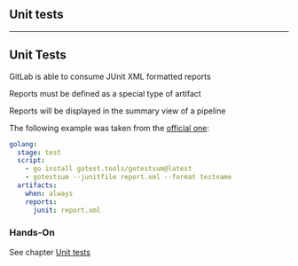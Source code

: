 <!-- .slide: id="gitlab_unit_tests" class="vertical-center" -->

<i class="fa-duotone fa-magnifying-glass-chart fa-8x fa-duotone-colors-inverted" style="float: right; color: grey;"></i>

## Unit tests

---

## Unit Tests

GitLab is able to consume JUnit XML formatted reports [](https://docs.gitlab.com/ee/ci/testing/unit_test_reports.html)

Reports must be defined as a special type of artifact

Reports will be displayed in the summary view of a pipeline

The following example was taken from the [official one](https://docs.gitlab.com/ee/ci/testing/unit_test_report_examples.html#go):

```yaml
golang:
  stage: test
  script:
    - go install gotest.tools/gotestsum@latest
    - gotestsum --junitfile report.xml --format testname
  artifacts:
    when: always
    reports:
      junit: report.xml
```

### Hands-On

See chapter [Unit tests](/hands-on/20231130/090_unit_tests/exercise/)
